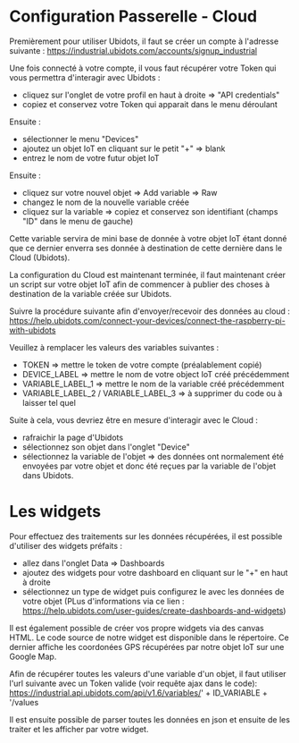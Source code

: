 # Configuration Passerelle - Cloud

Premièrement pour utiliser Ubidots, il faut se créer un compte à l'adresse suivante : https://industrial.ubidots.com/accounts/signup_industrial

Une fois connecté à votre compte, il vous faut récupérer votre Token qui vous permettra d'interagir avec Ubidots :
- cliquez sur l'onglet de votre profil en haut à droite => "API credentials"
- copiez et conservez votre Token qui apparait dans le menu déroulant

Ensuite :
- sélectionner le menu "Devices"
- ajoutez un objet IoT en cliquant sur le petit "+" => blank
- entrez le nom de votre futur objet IoT

Ensuite :
- cliquez sur votre nouvel objet =>  Add variable => Raw
- changez le nom de la nouvelle variable créée
- cliquez sur la variable => copiez et conservez son identifiant (champs "ID" dans le menu de gauche)

Cette variable servira de mini base de donnée à votre objet IoT étant donné que ce dernier enverra ses donnée à destination de cette dernière dans le Cloud (Ubidots).

La configuration du Cloud est maintenant terminée, il faut maintenant créer un script sur votre objet IoT afin de commencer à publier des choses à destination de la variable créée sur Ubidots.

Suivre la procédure suivante afin d'envoyer/recevoir des données au cloud : https://help.ubidots.com/connect-your-devices/connect-the-raspberry-pi-with-ubidots

Veuillez à remplacer les valeurs des variables suivantes :
- TOKEN => mettre le token de votre compte (préalablement copié) 
- DEVICE_LABEL => mettre le nom de votre object IoT créé précédemment 
- VARIABLE_LABEL_1 => mettre le nom de la variable créé précédemment
- VARIABLE_LABEL_2 / VARIABLE_LABEL_3 => à supprimer du code ou à laisser tel quel

Suite à cela, vous devriez être en mesure d'interagir avec le Cloud :
- rafraichir la page d'Ubidots
- sélectionnez son objet dans l'onglet "Device"
- sélectionnez la variable de l'objet
=> des données ont normalement été envoyées par votre objet et donc été reçues par la variable de l'objet dans Ubidots.

# Les widgets

Pour effectuez des traitements sur les données récupérées, il est possible d'utiliser des widgets préfaits :
- allez dans l'onglet Data => Dashboards
- ajoutez des widgets pour votre dashboard en cliquant sur le "+" en haut à droite
- sélectionnez un type de widget puis configurez le avec les données de votre objet (PLus d'informations via ce lien : https://help.ubidots.com/user-guides/create-dashboards-and-widgets)


Il est également possible de créer vos propre widgets via des canvas HTML.
Le code source de notre widget est disponible dans le répertoire. Ce dernier affiche les coordonées GPS récupérées par notre objet IoT sur une Google Map.

Afin de récupérer toutes les valeurs d'une variable d'un objet, il faut utiliser l'url suivante avec un Token valide (voir requête ajax dans le code): https://industrial.api.ubidots.com/api/v1.6/variables/' + ID_VARIABLE + '/values

Il est ensuite possible de parser toutes les données en json et ensuite de les traiter et les afficher par votre widget.
